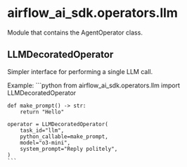 # airflow_ai_sdk.operators.llm

Module that contains the AgentOperator class.

## LLMDecoratedOperator

Simpler interface for performing a single LLM call.

Example:
    ```python
    from airflow_ai_sdk.operators.llm import LLMDecoratedOperator

    def make_prompt() -> str:
        return "Hello"

    operator = LLMDecoratedOperator(
        task_id="llm",
        python_callable=make_prompt,
        model="o3-mini",
        system_prompt="Reply politely",
    )
    ```

